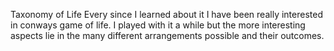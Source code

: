 Taxonomy of Life
Every since I learned about it I have been really interested
in conways game of life. I played with it a while but the more
interesting aspects lie in the many different arrangements
possible and their outcomes.

